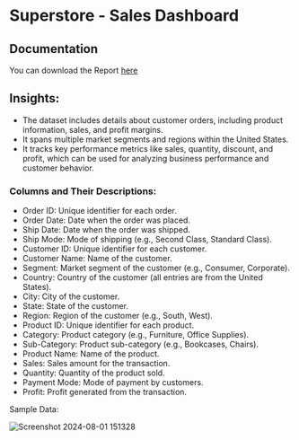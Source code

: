 # Superstore - Sales Dashboard



## Documentation

You can download the Report [here](https://github.com/user-attachments/files/16454314/Online_sales_Report.pdf)






## Insights:

- The dataset includes details about customer orders, including product information, sales, and profit margins.
- It spans multiple market segments and regions within the United States.
- It tracks key performance metrics like sales, quantity, discount, and profit, which can be used for analyzing business performance and customer behavior.

### Columns and Their Descriptions:

- Order ID: Unique identifier for each order.
- Order Date: Date when the order was placed.
- Ship Date: Date when the order was shipped.
- Ship Mode: Mode of shipping (e.g., Second Class, Standard Class).
- Customer ID: Unique identifier for each customer.
- Customer Name: Name of the customer.
- Segment: Market segment of the customer (e.g., Consumer, Corporate).
- Country: Country of the customer (all entries are from the United States).
- City: City of the customer.
- State: State of the customer.
- Region: Region of the customer (e.g., South, West).
- Product ID: Unique identifier for each product.
- Category: Product category (e.g., Furniture, Office Supplies).
- Sub-Category: Product sub-category (e.g., Bookcases, Chairs).
- Product Name: Name of the product.
- Sales: Sales amount for the transaction.
- Quantity: Quantity of the product sold.
- Payment Mode: Mode of payment by customers.
- Profit: Profit generated from the transaction.

        
Sample Data:

![Screenshot 2024-08-01 151328](https://github.com/user-attachments/assets/2d640a16-a75a-41e3-b293-e6094a86d7f3)


        
